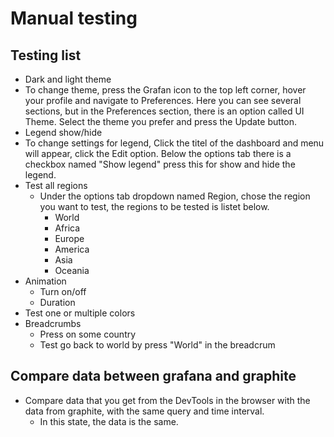 # Manual testing

## Testing list
* Dark and light theme
 * To change theme, press the Grafan icon to the top left corner, hover your profile and navigate to Preferences. Here you can   see several sections, but in the Preferences section, there is an option called UI Theme. Select the theme you prefer and     press the Update button.
* Legend show/hide
 * To change settings for legend, Click the titel of the dashboard and menu will appear, click the Edit option.
  Below the options tab there is a checkbox named "Show legend" press this for show and hide the legend.
* Test all regions
  * Under the options tab dropdown named Region, chose the region you want to test, the regions to be tested is listet below.
    * World
    * Africa
    * Europe
    * America
    * Asia
    * Oceania
* Animation
  * Turn on/off
  * Duration
* Test one or multiple colors
* Breadcrumbs
  * Press on some country
  * Test go back to world by press "World" in the breadcrum
  
## Compare data between grafana and graphite

* Compare data that you get from the DevTools in the browser with the data from graphite, with the same query and time interval.
  * In this state, the data is the same.

